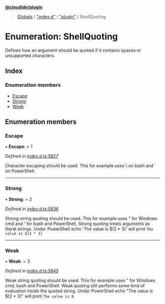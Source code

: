 **[@cloudide/plugin](../README.md)**

> [Globals](../README.md) / ["index.d"](../modules/_index_d_.md) / ["plugin"](../modules/_index_d_._plugin_.md) / ShellQuoting

# Enumeration: ShellQuoting

Defines how an argument should be quoted if it contains
spaces or unsupported characters.

## Index

### Enumeration members

* [Escape](_index_d_._plugin_.shellquoting.md#escape)
* [Strong](_index_d_._plugin_.shellquoting.md#strong)
* [Weak](_index_d_._plugin_.shellquoting.md#weak)

## Enumeration members

### Escape

•  **Escape**:  = 1

*Defined in [index.d.ts:5827](https://github.com/huaweicloud/cloudide-plugin-api/blob/1ab5ef8/index.d.ts#L5827)*

Character escaping should be used. This for example
uses \ on bash and ` on PowerShell.

___

### Strong

•  **Strong**:  = 2

*Defined in [index.d.ts:5836](https://github.com/huaweicloud/cloudide-plugin-api/blob/1ab5ef8/index.d.ts#L5836)*

Strong string quoting should be used. This for example
uses " for Windows cmd and ' for bash and PowerShell.
Strong quoting treats arguments as literal strings.
Under PowerShell echo 'The value is $(2 * 3)' will
print `The value is $(2 * 3)`

___

### Weak

•  **Weak**:  = 3

*Defined in [index.d.ts:5845](https://github.com/huaweicloud/cloudide-plugin-api/blob/1ab5ef8/index.d.ts#L5845)*

Weak string quoting should be used. This for example
uses " for Windows cmd, bash and PowerShell. Weak quoting
still performs some kind of evaluation inside the quoted
string.  Under PowerShell echo "The value is $(2 * 3)"
will print `The value is 6`
